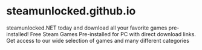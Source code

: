 # steamunlocked.github.io
steamunlocked.NET today and download all your favorite games pre-installed! Free Steam Games Pre-installed for PC with direct download links. Get access to our wide selection of games and many different categories
